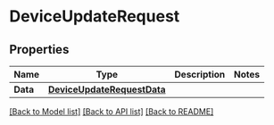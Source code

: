 # DeviceUpdateRequest

## Properties

Name | Type | Description | Notes
------------ | ------------- | ------------- | -------------
**Data** | [**DeviceUpdateRequestData**](DeviceUpdateRequest_data.md) |  | 

[[Back to Model list]](../README.md#documentation-for-models) [[Back to API list]](../README.md#documentation-for-api-endpoints) [[Back to README]](../README.md)


